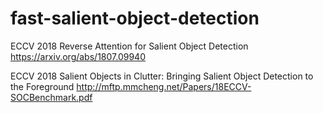 # fast-salient-object-detection

ECCV 2018 Reverse Attention for Salient Object Detection https://arxiv.org/abs/1807.09940

ECCV 2018 Salient Objects in Clutter: Bringing Salient Object Detection to the Foreground http://mftp.mmcheng.net/Papers/18ECCV-SOCBenchmark.pdf
